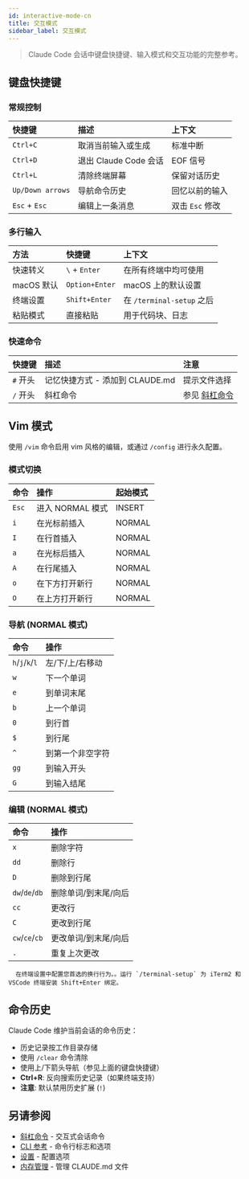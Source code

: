 ```yaml
---
id: interactive-mode-cn
title: 交互模式
sidebar_label: 交互模式
---
```


> Claude Code 会话中键盘快捷键、输入模式和交互功能的完整参考。

## 键盘快捷键

### 常规控制

| 快捷键 | 描述 | 上下文 |
| :--------------- | :--------------------------------- | :------------------------- |
| `Ctrl+C` | 取消当前输入或生成 | 标准中断 |
| `Ctrl+D` | 退出 Claude Code 会话 | EOF 信号 |
| `Ctrl+L` | 清除终端屏幕 | 保留对话历史 |
| `Up/Down arrows` | 导航命令历史 | 回忆以前的输入 |
| `Esc` + `Esc` | 编辑上一条消息 | 双击 `Esc` 修改 |

### 多行输入

| 方法 | 快捷键 | 上下文 |
| :------------- | :------------- | :---------------------- |
| 快速转义 | `\` + `Enter` | 在所有终端中均可使用 |
| macOS 默认 | `Option+Enter` | macOS 上的默认设置 |
| 终端设置 | `Shift+Enter` | 在 `/terminal-setup` 之后 |
| 粘贴模式 | 直接粘贴 | 用于代码块、日志 |

### 快速命令

| 快捷键 | 描述 | 注意 |
| :----------- | :--------------------------------- | :-------------------------------------------------------- |
| `#` 开头 | 记忆快捷方式 - 添加到 CLAUDE.md | 提示文件选择 |
| `/` 开头 | 斜杠命令 | 参见 [斜杠命令](./slash-commands.md) |

## Vim 模式

使用 `/vim` 命令启用 vim 风格的编辑，或通过 `/config` 进行永久配置。

### 模式切换

| 命令 | 操作 | 起始模式 |
| :------ | :-------------------------- | :-------- |
| `Esc` | 进入 NORMAL 模式 | INSERT |
| `i` | 在光标前插入 | NORMAL |
| `I` | 在行首插入 | NORMAL |
| `a` | 在光标后插入 | NORMAL |
| `A` | 在行尾插入 | NORMAL |
| `o` | 在下方打开新行 | NORMAL |
| `O` | 在上方打开新行 | NORMAL |

### 导航 (NORMAL 模式)

| 命令 | 操作 |
| :-------------- | :------------------------ |
| `h`/`j`/`k`/`l` | 左/下/上/右移动 |
| `w` | 下一个单词 |
| `e` | 到单词末尾 |
| `b` | 上一个单词 |
| `0` | 到行首 |
| `$` | 到行尾 |
| `^` | 到第一个非空字符 |
| `gg` | 到输入开头 |
| `G` | 到输入结尾 |

### 编辑 (NORMAL 模式)

| 命令 | 操作 |
| :------------- | :---------------------- |
| `x` | 删除字符 |
| `dd` | 删除行 |
| `D` | 删除到行尾 |
| `dw`/`de`/`db` | 删除单词/到末尾/向后 |
| `cc` | 更改行 |
| `C` | 更改到行尾 |
| `cw`/`ce`/`cb` | 更改单词/到末尾/向后 |
| `.` | 重复上次更改 |

```
  在终端设置中配置您首选的换行行为。。运行 `/terminal-setup` 为 iTerm2 和 VSCode 终端安装 Shift+Enter 绑定。
```

## 命令历史

Claude Code 维护当前会话的命令历史：

* 历史记录按工作目录存储
* 使用 `/clear` 命令清除
* 使用上/下箭头导航（参见上面的键盘快捷键）
* **Ctrl+R**: 反向搜索历史记录（如果终端支持）
* **注意**: 默认禁用历史扩展 (`!`) 

## 另请参阅

* [斜杠命令](./slash-commands.md) - 交互式会话命令
* [CLI 参考](./cli-reference.md) - 命令行标志和选项
* [设置](./settings.md) - 配置选项
* [内存管理](./manage-claude-memory.md) - 管理 CLAUDE.md 文件

```